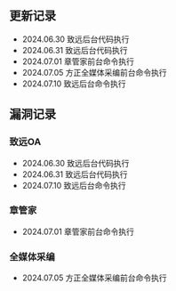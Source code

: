 ## 更新记录
- 2024.06.30 致远后台代码执行
- 2024.06.31 致远后台代码执行
- 2024.07.01 章管家前台命令执行
- 2024.07.05 方正全媒体采编前台命令执行
- 2024.07.10 致远后台命令执行


## 漏洞记录
### 致远OA
- 2024.06.30 致远后台代码执行
- 2024.06.31 致远后台代码执行
- 2024.07.10 致远后台命令执行


### 章管家
- 2024.07.01 章管家前台命令执行


### 全媒体采编
- 2024.07.05 方正全媒体采编前台命令执行

